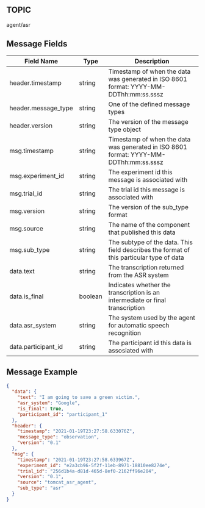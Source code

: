 ## TOPIC

agent/asr

## Message Fields

| Field Name          | Type    | Description                                                                              |
| ---                 | ---     | ---                                                                                      |
| header.timestamp    | string  | Timestamp of when the data was generated in ISO 8601 format: YYYY-MM-DDThh:mm:ss.sssz    |
| header.message_type | string  | One of the defined message types                                                         |
| header.version      | string  | The version of the message type object                                                   |
| msg.timestamp       | string  | Timestamp of when the data was generated in ISO 8601 format: YYYY-MM-DDThh:mm:ss.sssz    |
| msg.experiment_id   | string  | The experiment id this message is associated with                                        |
| msg.trial_id        | string  | The trial id this message is associated with                                             |
| msg.version         | string  | The version of the sub_type format                                                       |
| msg.source          | string  | The name of the component that published this data                                       |
| msg.sub_type        | string  | The subtype of the data. This field describes the format of this particular type of data |
| data.text           | string  | The transcription returned from the ASR system                                           |
| data.is_final       | boolean | Indicates whether the transcription is an intermediate or final transcription            |
| data.asr_system     | string  | The system used by the agent for automatic speech recognition                            |
| data.participant_id | string  | The participant id this data is assosiated with                                          |

## Message Example

```json
{
  "data": {
    "text": "I am going to save a green victim.",
    "asr_system": "Google",
    "is_final": true,
    "participant_id": "participant_1"
  },
  "header": {
    "timestamp": "2021-01-19T23:27:58.633076Z",
    "message_type": "observation",
    "version": "0.1"
  },
  "msg": {
    "timestamp": "2021-01-19T23:27:58.633967Z",
    "experiment_id": "e2a3cb96-5f2f-11eb-8971-18810ee8274e",
    "trial_id": "256d1b4a-d81d-465d-8ef0-2162ff96e204",
    "version": "0.1",
    "source": "tomcat_asr_agent",
    "sub_type": "asr"
  }
}
```

